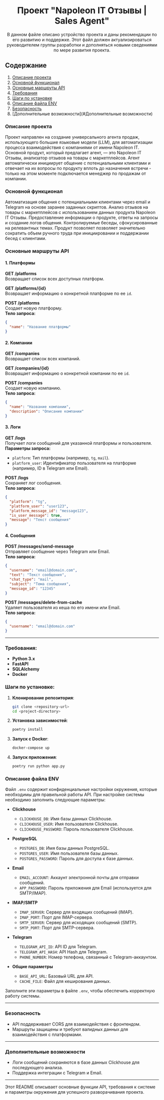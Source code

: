 <div align='center'>
  <h1>Проект "Napoleon IT Отзывы | Sales Agent"</h1>
  <p>В данном файле описано устройство проекта и даны рекомендации по его развитию и поддержке. Этот файл должен актуализироваться руководителем группы разработки и дополняться новыми сведениями по мере развития проекта.</p>
</div>

## Содержание
 
1. [Описание проекта](#Описание-проекта)
2. [Основной функционал](#Основной-функционал)
3. [Основные маршруты API](#Основные-маршруты-API)
4. [Требования](#Требования)
5. [Шаги по установке](#Шаги-по-установке)
6. [Описание файла ENV](#Описание-файла-ENV)
7. [Безопасность](#Безопасность)
8. [Дополнительные возможности](#Дополнительные возможности)


### Описание проекта
Проект направлен на создание универсального агента продаж, использующего большие языковые модели (LLM), для автоматизации процесса взаимодействия с компаниями от имени Napoleon IT. Основной продукт, который предлагает агент, — это Napoleon IT Отзывы, анализатор отзывов на товары с маркетплейсов. Агент автоматически инициирует общение с потенциальными клиентами и отвечает на их вопросы по продукту вплоть до назначения встречи - только на этом моменте подключается менеджер по продажам от компании.

### Основной функционал
Автоматизация общения с потенциальными клиентами через email и Telegram на основе заранее заданных скриптов.
Анализ отзывов на товары с маркетплейсов с использованием данных продукта Napoleon IT Отзывы.
Предоставление информации о продукте, ответы на запросы и создание логов общения.
Контролируемые беседы, сфокусированные на релевантных темах.
Продукт позволяет позволяет значительно сократить объем ручного труда при инициировании и поддержании бесед с клиентами.

### Основные маршруты API

#### 1. Платформы

**GET /platforms**  
Возвращает список всех доступных платформ.

**GET /platforms/{id}**  
Возвращает информацию о конкретной платформе по ее `id`.

**POST /platforms**  
Создает новую платформу.  
**Тело запроса:**
```json
{
  "name": "Название платформы"
}
```

#### 2. Компании

**GET /companies**  
Возвращает список всех компаний.

**GET /companies/{id}**  
Возвращает информацию о конкретной компании по ее `id`.

**POST /companies**  
Создает новую компанию.  
**Тело запроса:**
```json
{
  "name": "Название компании",
  "description": "Описание компании"
}
```

#### 3. Логи

**GET /logs**  
Получает логи сообщений для указанной платформы и пользователя.  
**Параметры запроса:**
- `platform`: Тип платформы (например, `tg`, `mail`).
- `platform_user`: Идентификатор пользователя на платформе (например, ID в Telegram или Email).

**POST /logs**  
Сохраняет лог сообщения.  
**Тело запроса:**
```json
{
  "platform": "tg",
  "platform_user": "user123",
  "platform_message_id": "message123",
  "is_user_message": true,
  "message": "Текст сообщения"
}
```

#### 4. Сообщения

**POST /messages/send-message**  
Отправляет сообщение через Telegram или Email.  
**Тело запроса:**
```json
{
  "username": "email@domain.com",
  "text": "Текст сообщения",
  "chat_type": "mail",
  "subject": "Тема сообщения",
  "message_id": "12345"
}
```

**POST /messages/delete-from-cache**  
Удаляет пользователя из кеша по его имени или Email.  
**Тело запроса:**
```json
{
  "username": "email@domain.com"
}
```

---

### Требования:
- **Python 3.x**
- **FastAPI**
- **SQLAlchemy**
- **Docker**

### Шаги по установке:

1. **Клонирование репозитория**:
   ```bash
   git clone <repository-url>
   cd <project-directory>
   ```

2. **Установка зависимостей**:
   ```bash
   poetry install
   ```

3. **Запуск с Docker**:
   ```bash
   docker-compose up
   ```

4. **Запуск приложения**:
   ```bash
   poetry run python app.py
   ```


### Описание файла ENV

Файл `.env` содержит конфиденциальные настройки окружения, которые необходимы для правильной работы API. При настройке системы необходимо заполнить следующие параметры:

- **Clickhouse**
  - `CLICKHOUSE_DB`: Имя базы данных Clickhouse.
  - `CLICKHOUSE_USER`: Имя пользователя Clickhouse.
  - `CLICKHOUSE_PASSWORD`: Пароль пользователя Clickhouse.

- **PostgreSQL**
  - `POSTGRES_DB`: Имя базы данных PostgreSQL.
  - `POSTGRES_USER`: Имя пользователя базы данных.
  - `POSTGRES_PASSWORD`: Пароль для доступа к базе данных.

- **Email**
  - `EMAIL_ACCOUNT`: Аккаунт электронной почты для отправки сообщений.
  - `APP_PASSWORD`: Пароль приложения для Email (используется для SMTP/IMAP).

- **IMAP/SMTP**
  - `IMAP_SERVER`: Сервер для входящих сообщений (IMAP).
  - `IMAP_PORT`: Порт для IMAP-сервера.
  - `SMTP_SERVER`: Сервер для исходящих сообщений (SMTP).
  - `SMTP_PORT`: Порт для SMTP-сервера.

- **Telegram**
  - `TELEGRAM_API_ID`: API ID для Telegram.
  - `TELEGRAM_API_HASH`: API Hash для Telegram.
  - `PHONE_NUMBER`: Номер телефона, связанный с Telegram-аккаунтом.

- **Общие параметры**
  - `BASE_API_URL`: Базовый URL для API.
  - `CACHE_FILE`: Файл для кеширования данных.

Заполните эти параметры в файле `.env`, чтобы обеспечить корректную работу системы.

---

### Безопасность

- API поддерживает CORS для взаимодействия с фронтендом.
- Маршруты защищены и требуют валидных данных для взаимодействия с платформами.

---

### Дополнительные возможности

- Логи сообщений сохраняются в базе данных Clickhouse для последующего анализа.
- Поддержка интеграции с Telegram и Email.

--- 

Этот README описывает основные функции API, требования к системе и параметры окружения для успешного разворачивания проекта.
